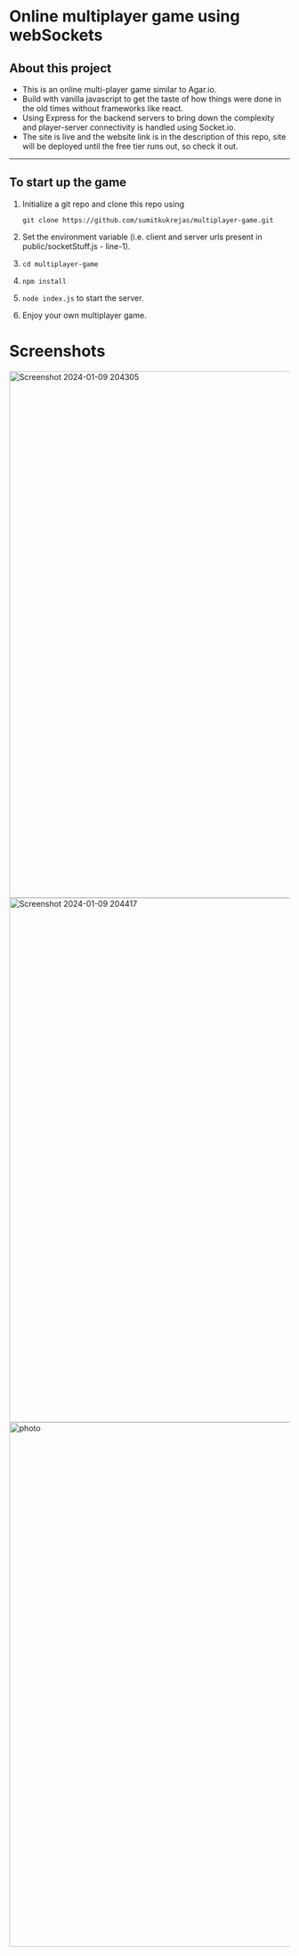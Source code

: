 
# Online multiplayer game using webSockets

## About this project
- This is an online multi-player game similar to Agar.io.
- Build with vanilla javascript to get the taste of how things were done in the old times without frameworks like react.
- Using Express for the backend servers to bring down the complexity and player-server connectivity is handled using Socket.io. 
- The site is live and the website link is in the description of this repo, site will be deployed until the free tier runs out, so check it out.

---

## To start up the game
1. Initialize a git repo and clone this repo using

   ``` git clone https://github.com/sumitkukrejas/multiplayer-game.git ```
   
2. Set the environment variable (i.e. client and server urls present in public/socketStuff.js - line-1).
3. ```cd multiplayer-game```
4. ```npm install```
5. ```node index.js``` to start the server.
6. Enjoy your own multiplayer game.

# Screenshots
<img width="947" alt="Screenshot 2024-01-09 204305" src="https://github.com/sumitkukrejas/multiplayer-game/assets/115967367/c3ac3e4d-1280-4f6f-9360-d5ec004678b4">
<img width="943" alt="Screenshot 2024-01-09 204417" src="https://github.com/sumitkukrejas/multiplayer-game/assets/115967367/b2a7915c-ad12-455a-90cf-4a1ea3c11b46">
<img width="943" alt="photo" src="https://github.com/sumitkukrejas/multiplayer-game/assets/115967367/c094c87e-a64f-40f0-9d3e-1fea2a8488b2">
